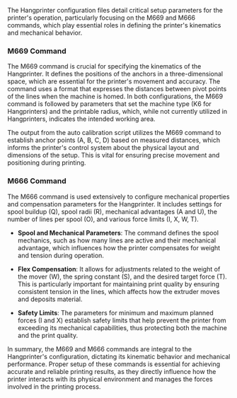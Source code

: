 
The Hangprinter configuration files detail critical setup parameters for the printer's operation, particularly focusing on the M669 and M666 commands, which play essential roles in defining the printer's kinematics and mechanical behavior.

### M669 Command
The M669 command is crucial for specifying the kinematics of the Hangprinter.
It defines the positions of the anchors in a three-dimensional space, which are essential for the printer's movement and accuracy.
The command uses a format that expresses the distances between pivot points of the lines when the machine is homed.
In both configurations, the M669 command is followed by parameters that set the machine type (K6 for Hangprinters) and the printable radius, which, while not currently utilized in Hangprinters, indicates the intended working area.

The output from the auto calibration script utilizes the M669 command to establish anchor points (A, B, C, D) based on measured distances, which informs the printer's control system about the physical layout and dimensions of the setup.
This is vital for ensuring precise movement and positioning during printing.

### M666 Command
The M666 command is used extensively to configure mechanical properties and compensation parameters for the Hangprinter.
It includes settings for spool buildup (Q), spool radii (R), mechanical advantages (A and U), the number of lines per spool (O), and various force limits (I, X, W, T).


- **Spool and Mechanical Parameters**: The command defines the spool mechanics, such as how many lines are active and their mechanical advantage, which influences how the printer compensates for weight and tension during operation.

- **Flex Compensation**: It allows for adjustments related to the weight of the mover (W), the spring constant (S), and the desired target force (T).
This is particularly important for maintaining print quality by ensuring consistent tension in the lines, which affects how the extruder moves and deposits material.
- **Safety Limits**: The parameters for minimum and maximum planned forces (I and X) establish safety limits that help prevent the printer from exceeding its mechanical capabilities, thus protecting both the machine and the print quality.

In summary, the M669 and M666 commands are integral to the Hangprinter's configuration, dictating its kinematic behavior and mechanical performance.
Proper setup of these commands is essential for achieving accurate and reliable printing results, as they directly influence how the printer interacts with its physical environment and manages the forces involved in the printing process.
